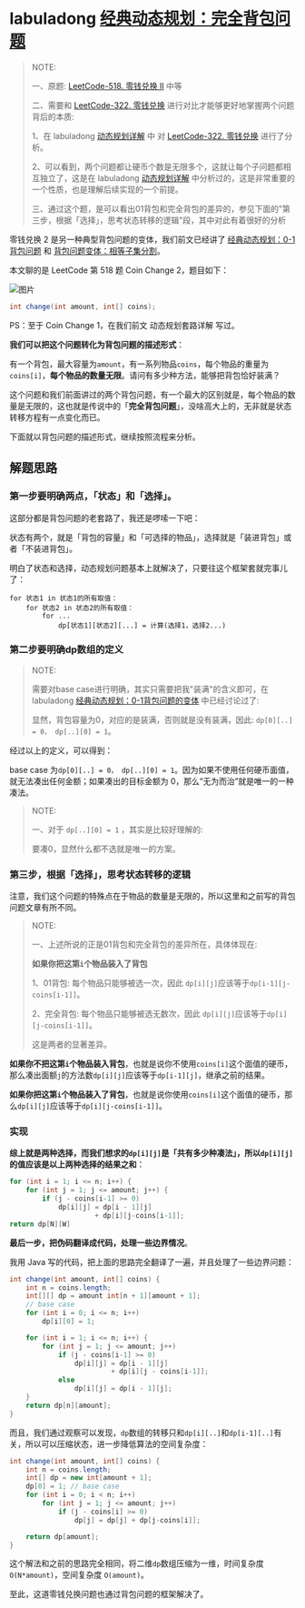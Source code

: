 # labuladong [经典动态规划：完全背包问题](https://mp.weixin.qq.com/s/zGJZpsGVMlk-Vc2PEY4RPw)

> NOTE: 
>
> 一、原题: [LeetCode-518. 零钱兑换 II](https://leetcode.cn/problems/coin-change-2/) 中等 
>
> 二、需要和 [LeetCode-322. 零钱兑换](https://leetcode.cn/problems/coin-change/) 进行对比才能够更好地掌握两个问题背后的本质: 
>
> 1、在 labuladong [动态规划详解](https://mp.weixin.qq.com/s/Cw39C9MY9Wr2JlcvBQZMcA)  中 对  [LeetCode-322. 零钱兑换](https://leetcode.cn/problems/coin-change/) 进行了分析。
>
> 2、可以看到，两个问题都让硬币个数是无限多个，这就让每个子问题都相互独立了，这是在  labuladong [动态规划详解](https://mp.weixin.qq.com/s/Cw39C9MY9Wr2JlcvBQZMcA)  中分析过的，这是非常重要的一个性质，也是理解后续实现的一个前提。
>
> 三、通过这个题，是可以看出01背包和完全背包的差异的，参见下面的"第三步，根据「选择」，思考状态转移的逻辑"段，其中对此有着很好的分析
>
> 

零钱兑换 2 是另一种典型背包问题的变体，我们前文已经讲了 [经典动态规划：0-1 背包问题](http://mp.weixin.qq.com/s?__biz=MzAxODQxMDM0Mw==&mid=2247485064&idx=1&sn=550705eb67f5e71487c8b218382919d6&chksm=9bd7f880aca071962a5a17d0f85d979d6f0c5a5ce32c84b8fee88e36d451f9ccb3bb47b88f78&scene=21#wechat_redirect) 和 [背包问题变体：相等子集分割](http://mp.weixin.qq.com/s?__biz=MzAxODQxMDM0Mw==&mid=2247485103&idx=1&sn=8a9752e18ed528e5c18d973dcd134260&chksm=9bd7f8a7aca071b14c736a30ef7b23b80914c676414b01f8269808ef28da48eb13e90a432fff&scene=21#wechat_redirect)。

本文聊的是 LeetCode 第 518 题 Coin Change 2，题目如下：

![图片](https://mmbiz.qpic.cn/sz_mmbiz_jpg/gibkIz0MVqdHoaEqAyTK5MZLdRia4f8TbwNQb7fZjwicAoF3d7J7EPJibQJm0sYDX0R1MxK1pnP9LGMTpTUic2vzfFw/640?wx_fmt=jpeg&tp=webp&wxfrom=5&wx_lazy=1&wx_co=1)

```java
int change(int amount, int[] coins);
```

PS：至于 Coin Change 1，在我们前文 动态规划套路详解 写过。

**我们可以把这个问题转化为背包问题的描述形式**：

有一个背包，最大容量为`amount`，有一系列物品`coins`，每个物品的重量为`coins[i]`，**每个物品的数量无限**。请问有多少种方法，能够把背包恰好装满？

这个问题和我们前面讲过的两个背包问题，有一个最大的区别就是，每个物品的数量是无限的，这也就是传说中的「**完全背包问题**」，没啥高大上的，无非就是状态转移方程有一点变化而已。

下面就以背包问题的描述形式，继续按照流程来分析。



## 解题思路

### **第一步要明确两点，「状态」和「选择」**。

这部分都是背包问题的老套路了，我还是啰嗦一下吧：

状态有两个，就是「背包的容量」和「可选择的物品」，选择就是「装进背包」或者「不装进背包」。

明白了状态和选择，动态规划问题基本上就解决了，只要往这个框架套就完事儿了：

```pseudocode
for 状态1 in 状态1的所有取值：
    for 状态2 in 状态2的所有取值：
        for ...
            dp[状态1][状态2][...] = 计算(选择1，选择2...)
```

### 第二步要明确dp数组的定义

> NOTE: 
>
> 需要对base case进行明确，其实只需要把我"装满"的含义即可，在 labuladong [经典动态规划：0-1背包问题的变体](https://mp.weixin.qq.com/s/OzdkF30p5BHelCi6inAnNg) 中已经讨论过了:
>
> 显然，背包容量为0，对应的是装满，否则就是没有装满，因此: `dp[0][..] = 0， dp[..][0] = 1`。

经过以上的定义，可以得到：

base case 为`dp[0][..] = 0， dp[..][0] = 1`。因为如果不使用任何硬币面值，就无法凑出任何金额；如果凑出的目标金额为 0，那么“无为而治”就是唯一的一种凑法。

> NOTE: 
>
> 一、对于 `dp[..][0] = 1` ，其实是比较好理解的: 
>
> 要凑0，显然什么都不选就是唯一的方案。



### 第三步，根据「选择」，思考状态转移的逻辑

注意，我们这个问题的特殊点在于物品的数量是无限的，所以这里和之前写的背包问题文章有所不同。

> NOTE: 
>
> 一、上述所说的正是01背包和完全背包的差异所在，具体体现在: 
>
> **如果你把这第`i`个物品装入了背包**
>
> 1、01背包: 每个物品只能够被选一次，因此 `dp[i][j]`应该等于`dp[i-1][j-coins[i-1]]`。
>
> 2、完全背包: 每个物品只能够被选无数次，因此 `dp[i][j]`应该等于`dp[i][j-coins[i-1]]`。
>
> 这是两者的显著差异。

**如果你不把这第`i`个物品装入背包**，也就是说你不使用`coins[i]`这个面值的硬币，那么凑出面额`j`的方法数`dp[i][j]`应该等于`dp[i-1][j]`，继承之前的结果。

**如果你把这第`i`个物品装入了背包**，也就是说你使用`coins[i]`这个面值的硬币，那么`dp[i][j]`应该等于`dp[i][j-coins[i-1]]`。

### 实现

**综上就是两种选择，而我们想求的`dp[i][j]`是「共有多少种凑法」，所以`dp[i][j]`的值应该是以上两种选择的结果之和**：

```Java
for (int i = 1; i <= n; i++) {
    for (int j = 1; j <= amount; j++) {
        if (j - coins[i-1] >= 0)
            dp[i][j] = dp[i - 1][j] 
                     + dp[i][j-coins[i-1]];
return dp[N][W]
```

**最后一步，把伪码翻译成代码，处理一些边界情况**。

我用 Java 写的代码，把上面的思路完全翻译了一遍，并且处理了一些边界问题：

```Java
int change(int amount, int[] coins) {
    int n = coins.length;
    int[][] dp = amount int[n + 1][amount + 1];
    // base case
    for (int i = 0; i <= n; i++) 
        dp[i][0] = 1;

    for (int i = 1; i <= n; i++) {
        for (int j = 1; j <= amount; j++)
            if (j - coins[i-1] >= 0)
                dp[i][j] = dp[i - 1][j] 
                         + dp[i][j - coins[i-1]];
            else 
                dp[i][j] = dp[i - 1][j];
    }
    return dp[n][amount];
}
```

而且，我们通过观察可以发现，`dp`数组的转移只和`dp[i][..]`和`dp[i-1][..]`有关，所以可以压缩状态，进一步降低算法的空间复杂度：

```Java
int change(int amount, int[] coins) {
    int n = coins.length;
    int[] dp = new int[amount + 1];
    dp[0] = 1; // base case
    for (int i = 0; i < n; i++)
        for (int j = 1; j <= amount; j++)
            if (j - coins[i] >= 0)
                dp[j] = dp[j] + dp[j-coins[i]];

    return dp[amount];
}
```

这个解法和之前的思路完全相同，将二维`dp`数组压缩为一维，时间复杂度 `O(N*amount)`，空间复杂度 `O(amount)`。

至此，这道零钱兑换问题也通过背包问题的框架解决了。

